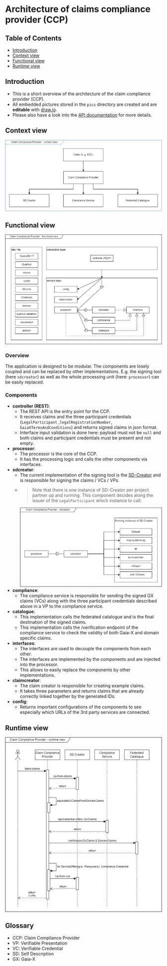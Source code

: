 # Architecture of claims compliance provider (CCP)

## Table of Contents
- [Introduction](#introduction)
- [Context view](#context-view)
- [Functional view](#functional-view)
- [Runtime view](#runtime-view)

## Introduction
* This is a short overview of the architecture of the claim compliance provider (CCP).
* All embedded pictures stored in the `pics` directory are created and are **editable** with [draw.io](https://www.drawio.com/).
* Please also have a look into the [API documentation](https://claim-compliance-provider.gxfs.gx4fm.org/docs/) for more details.

## Context view
![context view](pics/01_context_view.drawio.png) 

## Functional view
![functional view](pics/02_functional_view.drawio.png)

### Overview
The application is designed to be modular. The components are losely coupled and can be replaced by other implementations.
E.g. the signing tool (here `sdcreator`) as well as the whole processing unit (here: `processor`) can be easily replaced.

### Components
- **controller (REST)**: 
  - The REST API is the entry point for the CCP. 
  - It receives claims and the three participant credentials (`LegalParticipant` ,`legalRegistrationNumber`, `GaiaXTermsAndConditions`) and returns signed claims in json format.
  - Interface input validation is done here: payload must not be `null` and both claims and participant credentials must be present and not empty.
- **processor**: 
  - The processor is the core of the CCP. 
  - It has the processing logic and calls the other components via interfaces.
- **sdcreator**: 
  - The current implementation of the signing tool is the [SD-Creator](https://github.com/GAIA-X4PLC-AAD/self-description-creator) and is responsible for signing the claims / VCs / VPs.
  - >Note that there is one instance of SD-Creator per project partner up and running. This component decides along the issuer of the `LegalParticipant` which instance to call:
    > 
    ![sdcreator](pics/04_sdcreator.drawio.png)
- **compliance**:
  - The compliance service is responsible for sending the signed GX claims (VCs) along with the three participant credentials described above in a VP to the compliance service.
- **catalogue**:
  - This implementation calls the federated catalogue and is the final destination of the signed claims. 
  - This implementation calls the /verification endpoint of the compliance service to check the validity of both Gaia-X and domain specific claims.
- **interfaces**:
  - The interfaces are used to decouple the components from each other. 
  - The interfaces are implemented by the components and are injected into the processor.
  - This allows to easily replace the components by other implementations.
- **claimcreator**:
  - The claim creator is responsible for creating example claims. 
  - It takes three parameters and returns claims that are already correctly linked together by the generated IDs.
- **config**:
  - Returns important configurations of the components to see especially which URLs of the 3rd party services are connected.

## Runtime view
![runtime view](pics/03_sequence_diagramme.drawio.png)

## Glossary
- CCP: Claim Compliance Provider
- VP: Verifiable Presentation
- VC: Verifiable Credential
- SD: Self Description
- GX: Gaia-X


